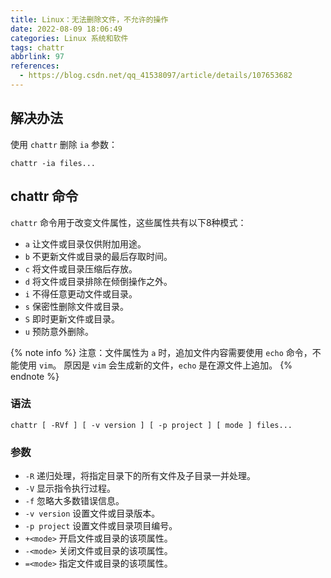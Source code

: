 ```yaml
---
title: Linux：无法删除文件，不允许的操作
date: 2022-08-09 18:06:49
categories: Linux 系统和软件
tags: chattr
abbrlink: 97
references:
  - https://blog.csdn.net/qq_41538097/article/details/107653682
---
```

## 解决办法

使用 `chattr` 删除 `ia` 参数：

```
chattr -ia files...
```

## chattr 命令

`chattr` 命令用于改变文件属性，这些属性共有以下8种模式：

- `a` 让文件或目录仅供附加用途。
- `b` 不更新文件或目录的最后存取时间。
- `c` 将文件或目录压缩后存放。
- `d` 将文件或目录排除在倾倒操作之外。
- `i` 不得任意更动文件或目录。
- `s` 保密性删除文件或目录。
- `S` 即时更新文件或目录。
- `u` 预防意外删除。

{% note info %}
注意：文件属性为 `a` 时，追加文件内容需要使用 `echo` 命令，不能使用 `vim`。
原因是 `vim` 会生成新的文件，`echo` 是在源文件上追加。
{% endnote %}

### 语法

```
chattr [ -RVf ] [ -v version ] [ -p project ] [ mode ] files...
```

### 参数

- `-R` 递归处理，将指定目录下的所有文件及子目录一并处理。
- `-V` 显示指令执行过程。
- `-f` 忽略大多数错误信息。
- `-v version` 设置文件或目录版本。
- `-p project` 设置文件或目录项目编号。
- `+<mode>` 开启文件或目录的该项属性。
- `-<mode>` 关闭文件或目录的该项属性。
- `=<mode>` 指定文件或目录的该项属性。
